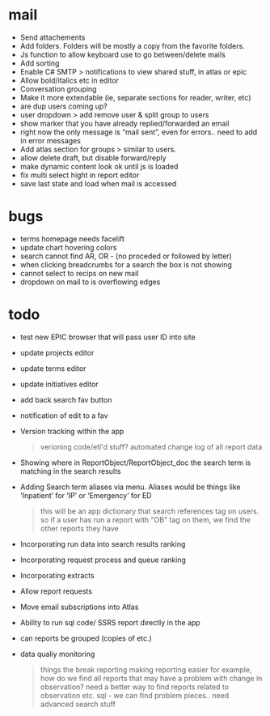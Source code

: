 
# mail

* Send attachements
* Add folders. Folders will be mostly a copy from the favorite folders.
* Js function to allow keyboard use to go between/delete mails
* Add sorting
* Enable C# SMTP > notifications to view shared stuff, in atlas or epic
* Allow bold/italics etc in editor
* Conversation grouping
* Make it more extendable (ie, separate sections for reader, writer, etc)
* are dup users coming up?
* user dropdown > add  remove user & split group to users
* show marker that you have already replied/forwarded an email
* right now the only message is “mail sent”, even for errors.. need to add in error messages
* Add atlas section for groups > similar to users.
* allow delete draft, but disable forward/reply
* make dynamic content look ok until js is loaded
* fix multi select hight in report editor
* save last state and load when mail is accessed

# bugs

* terms homepage needs facelift
* update chart hovering colors
* search cannot find AR, OR - (no proceded or followed by letter)
* when clicking breadcrumbs for a search the box is not showing
* cannot select to recips on new mail
* dropdown on mail to is overflowing edges

# todo

* test new EPIC browser that will pass user ID into site
* update projects editor
* update terms editor
* update initiatives editor
* add back search fav button
* notification of edit to a fav
* Version tracking within the app
	> verioning code/etl'd stuff? automated change log of all report data
* Showing where in ReportObject/ReportObject_doc the search term is matching in the search results
* Adding Search term aliases via menu. Aliases would be things like ‘Inpatient’ for ‘IP’ or ‘Emergency’ for ED
	> this will be an app dictionary that search references
	> tag on users. so if a user has run a report with "OB" tag on them, we find the other reports they have

* Incorporating run data into search results ranking
* Incorporating request process and queue ranking
* Incorporating extracts
* Allow report requests
* Move email subscriptions into Atlas
* Ability to run sql code/ SSRS report directly in the app
* can reports be grouped (copies of etc.)
* data qualiy monitoring
	> things the break reporting
	> making reporting easier
  for example, how do we find all reports that may have a problem with change in observation? need a better way to find reports related to observation etc.
	sql - we can find problem pieces.. need advanced search stuff